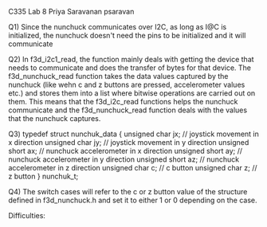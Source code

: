 C335 Lab 8
Priya Saravanan
psaravan

Q1) Since the nunchuck communicates over I2C, as long as I@C is initialized, the nunchuck doesn't need the pins to be initialized and it will communicate

Q2) In f3d_i2c1_read, the function mainly deals with getting the device that needs to communicate and does the transfer of bytes for that device. The f3d_nunchuck_read function takes the data values captured by the nunchuck (like  wehn c and z buttons are pressed, accelerometer values etc.) and stores them into a list where bitwise operations are carried out on them. This means that the f3d_i2c_read functions helps the nunchuck communicate and the f3d_nunchuck_read function deals with the values that the nunchuck captures. 

Q3) typedef struct nunchuk_data {
  unsigned char jx; // joystick movement in x direction
  unsigned char jy; // joystick movement in y direction
  unsigned short ax; // nunchuck accelerometer in x direction
  unsigned short ay; // nunchuck accelerometer in y direction
  unsigned short az; // nunchuck accelerometer in z direction
  unsigned char c; // c button
  unsigned char z; // z button
} nunchuk_t;

Q4) The switch cases will refer to the c or z button value of the structure defined in f3d_nunchuck.h and set it to either 1 or 0 depending on the case. 

Difficulties: 